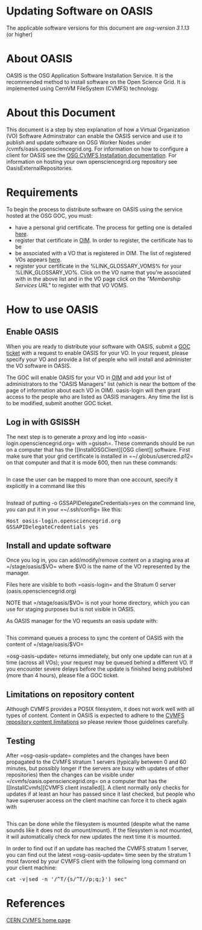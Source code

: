 
# Updating Software on OASIS

The applicable software versions for this document are
   *osg-version 3.1.13*
(or higher)

# About OASIS
OASIS is the OSG Application Software Installation Service. It is the recommended method to install software on the Open Science Grid. It is implemented using CernVM FileSystem (CVMFS) technology.

# About this Document
This document is a step by step explanation of how a Virtual Organization (VO) Software Adminstrator can enable the OASIS service and use it to publish and update software on OSG Worker Nodes under /cvmfs/oasis.opensciencegrid.org. For information on how to configure a client for OASIS see the [OSG CVMFS Installation documentation](cvmfs-install.md). For information on hosting your own opensciencegrid.org repository see OasisExternalRepositories.

# Requirements
To begin the process to distribute software on OASIS using the service hosted at the OSG GOC, you must:
   * have a personal grid certificate. The process for getting one is detailed [here](https://www.opensciencegrid.org/bin/view/Documentation/Release3/CertificateUserGet).
   * register that certificate in [OIM](http://oim.grid.iu.edu/oim/home). In order to register, the certificate has to be
   * be associated with a VO that is registered in OIM. The list of registered VOs appears [here](http://oim.grid.iu.edu/oim/vo).
   * register your certificate in the %LINK_GLOSSARY_VOMS% for your %LINK_GLOSSARY_VO%. Click on the VO name that you're associated with in the above list and in the VO page click on the _"Membership Services URL"_ to register with that VO VOMS.

# How to use OASIS
## Enable OASIS
When you are ready to distribute your software with OASIS, submit a [GOC ticket](https://ticket.grid.iu.edu/goc/submit) with a request to enable OASIS for your VO. In your request, please specify your VO and provide a list of people who will install and administer the VO software in OASIS.

The GOC will enable OASIS for your VO in [OIM](https://oim.grid.iu.edu/oim/home) and add your list of administrators to the "OASIS Managers" list (which is near the bottom of the page of information about each VO in OIM). oasis-login will then grant access to the people who are listed as OASIS managers. Any time the list is to be modified, submit another GOC ticket.

## Log in with GSISSH
The next step is to generate a proxy and log into =oasis-login.opensciencegrid.org= with =gsissh=. These commands should be run on a computer that has the [[InstallOSGClient][OSG client]] software. First make sure that your grid certificate is installed in =~/.globus/usercred.p12= on that computer and that it is mode 600, then run these commands:
<pre class="screen">
</pre>

In case the user can be mapped to more than one account, specify it explicitly in a command like this
<pre class="screen">
</pre>


Instead of putting <verbatim>-o GSSAPIDelegateCredentials=yes</verbatim> on the command line, you can put it in your =~/.ssh/config= like this:
<pre class="screen">
Host oasis-login.opensciencegrid.org
GSSAPIDelegateCredentials yes
</pre>


## Install and update software
Once you log in, you can add/modify/remove content on a staging area at =/stage/oasis/$VO= where $VO is the name of the VO represented by the manager.

Files here are visible to both =oasis-login= and the Stratum 0 server (oasis.opensciencegrid.org)

NOTE that =/stage/oasis/$VO= is not your home directory, which you can use for staging purposes but is not visible in OASIS.

As OASIS manager for the VO requests an oasis update with:
<pre class="screen">
</pre>
This command queues a process to sync the content of OASIS with the content of =/stage/oasis/$VO=

=osg-oasis-update= returns immediately, but only one update can run at a time (across all VOs); your request may be queued behind a different VO. If you encounter severe delays before the update is finished being published (more than 4 hours), please file a GOC ticket.


## Limitations on repository content

Although CVMFS provides a POSIX filesystem, it does not work well with all types of content. Content in OASIS is expected to adhere to the [CVMFS repository content limitations](http://cernvm.cern.ch/portal/filesystem/repository-limits) so please review those guidelines carefully.

## Testing

After =osg-oasis-update= completes and the changes have been propagated to the CVMFS stratum 1 servers (typically between 0 and 60 minutes, but possibly longer if the servers are busy with updates of other repositories) then the changes can be visible under =/cvmfs/oasis.opensciencegrid.org= on a computer that has the [[InstallCvmfs][CVMFS client installed]]. A client normally only checks for updates if at least an hour has passed since it last checked, but people who have superuser access on the client machine can force it to check again with
<pre class="screen">
</pre>
This can be done while the filesystem is mounted (despite what the name sounds like it does not do umount/mount). If the filesystem is not mounted, it will automatically check for new updates the next time it is mounted.

In order to find out if an update has reached the CVMFS stratum 1 server, you can find out the latest =osg-oasis-update= time seen by the stratum 1 most favored by your CVMFS client with the following long command on your client machine:

<pre class="screen">
cat -v|sed -n '/^T/{s/^T//p;q;}') sec"
</pre>

# References
[CERN CVMFS home page](https://twiki.cern.ch/twiki/bin/view/CvmFS)
